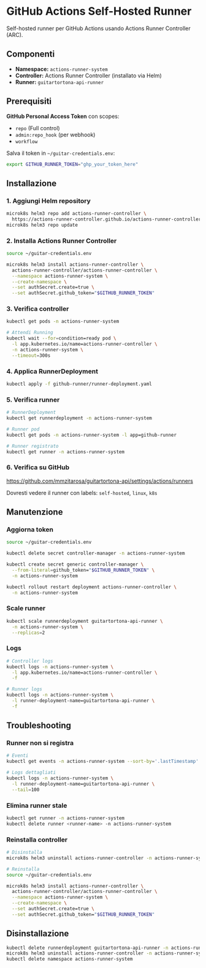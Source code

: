 # GitHub Actions Self-Hosted Runner

Self-hosted runner per GitHub Actions usando Actions Runner Controller (ARC).

## Componenti

- **Namespace:** `actions-runner-system`
- **Controller:** Actions Runner Controller (installato via Helm)
- **Runner:** `guitartortona-api-runner`

## Prerequisiti

**GitHub Personal Access Token** con scopes:
- `repo` (Full control)
- `admin:repo_hook` (per webhook)
- `workflow`

Salva il token in `~/guitar-credentials.env`:
```bash
export GITHUB_RUNNER_TOKEN="ghp_your_token_here"
```

## Installazione

### 1. Aggiungi Helm repository
```bash
microk8s helm3 repo add actions-runner-controller \
  https://actions-runner-controller.github.io/actions-runner-controller
microk8s helm3 repo update
```

### 2. Installa Actions Runner Controller
```bash
source ~/guitar-credentials.env

microk8s helm3 install actions-runner-controller \
  actions-runner-controller/actions-runner-controller \
  --namespace actions-runner-system \
  --create-namespace \
  --set authSecret.create=true \
  --set authSecret.github_token="$GITHUB_RUNNER_TOKEN"
```

### 3. Verifica controller
```bash
kubectl get pods -n actions-runner-system

# Attendi Running
kubectl wait --for=condition=ready pod \
  -l app.kubernetes.io/name=actions-runner-controller \
  -n actions-runner-system \
  --timeout=300s
```

### 4. Applica RunnerDeployment
```bash
kubectl apply -f github-runner/runner-deployment.yaml
```

### 5. Verifica runner
```bash
# RunnerDeployment
kubectl get runnerdeployment -n actions-runner-system

# Runner pod
kubectl get pods -n actions-runner-system -l app=github-runner

# Runner registrato
kubectl get runner -n actions-runner-system
```

### 6. Verifica su GitHub

https://github.com/mmzitarosa/guitartortona-api/settings/actions/runners

Dovresti vedere il runner con labels: `self-hosted`, `linux`, `k8s`

## Manutenzione

### Aggiorna token
```bash
source ~/guitar-credentials.env

kubectl delete secret controller-manager -n actions-runner-system

kubectl create secret generic controller-manager \
  --from-literal=github_token="$GITHUB_RUNNER_TOKEN" \
  -n actions-runner-system

kubectl rollout restart deployment actions-runner-controller \
  -n actions-runner-system
```

### Scale runner
```bash
kubectl scale runnerdeployment guitartortona-api-runner \
  -n actions-runner-system \
  --replicas=2
```

### Logs
```bash
# Controller logs
kubectl logs -n actions-runner-system \
  -l app.kubernetes.io/name=actions-runner-controller \
  -f

# Runner logs
kubectl logs -n actions-runner-system \
  -l runner-deployment-name=guitartortona-api-runner \
  -f
```

## Troubleshooting

### Runner non si registra
```bash
# Eventi
kubectl get events -n actions-runner-system --sort-by='.lastTimestamp'

# Logs dettagliati
kubectl logs -n actions-runner-system \
  -l runner-deployment-name=guitartortona-api-runner \
  --tail=100
```

### Elimina runner stale
```bash
kubectl get runner -n actions-runner-system
kubectl delete runner <runner-name> -n actions-runner-system
```

### Reinstalla controller
```bash
# Disinstalla
microk8s helm3 uninstall actions-runner-controller -n actions-runner-system

# Reinstalla
source ~/guitar-credentials.env

microk8s helm3 install actions-runner-controller \
  actions-runner-controller/actions-runner-controller \
  --namespace actions-runner-system \
  --create-namespace \
  --set authSecret.create=true \
  --set authSecret.github_token="$GITHUB_RUNNER_TOKEN"
```

## Disinstallazione
```bash
kubectl delete runnerdeployment guitartortona-api-runner -n actions-runner-system
microk8s helm3 uninstall actions-runner-controller -n actions-runner-system
kubectl delete namespace actions-runner-system
```
